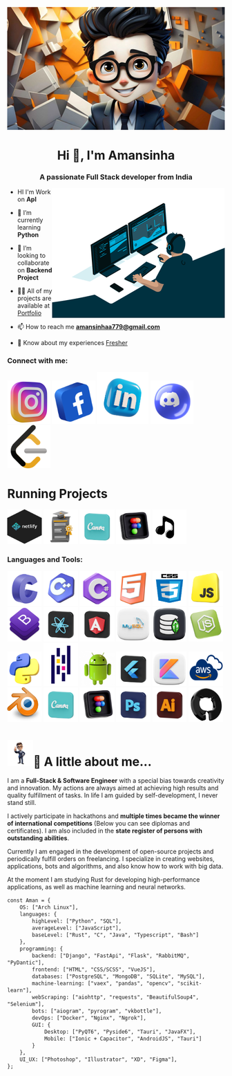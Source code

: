 <div>
  <img src = "https://github.com/Amansinhaa110/Amansinhaa110/blob/main/Untitled%20design.jpg"
</div>

<h1 align="center">Hi 👋, I'm Amansinha</h1>
<h3 align="center">A passionate Full Stack developer from India</h3>

<img align="right" src="https://github.com/Amansinhaa110/Amansinhaa110/blob/main/avento.gif" alt="coading" width="400">

  - HI I'm Work on **ApI**

- 🌱 I’m currently learning **Python**

- 👯 I’m looking to collaborate on **Backend Project**

- 👨‍💻 All of my projects are available at [Portfolio](Portfolio)

- 📫 How to reach me **amansinhaa779@gmail.com**

- 📄 Know about my experiences [Fresher](Fresher)
    
<div align="left">
  <h3 align="left">Connect with me:</h3>
  <a href="https://instagram.com/satyamsinha110" target="blank"><img src="https://github.com/Amansinhaa110/Amansinhaa110/blob/main/in2.webp" alt="satyamsinha110" height="100" width="100"></a>
  <a href="https://instagram.com/satyamsinha110" target="blank"><img src="https://github.com/Amansinhaa110/Amansinhaa110/blob/main/fb.png" alt="satyamsinha110" height="100" width="100"></a>
  <a href="https://instagram.com/satyamsinha110" target="blank"><img src="https://github.com/Amansinhaa110/Amansinhaa110/blob/main/link.webp" alt="satyamsinha110" height="120" width="120"></a>
  <a href="https://instagram.com/satyamsinha110" target="blank"><img src="https://github.com/Amansinhaa110/Amansinhaa110/blob/main/free-discord-9425462-7656439.webp" alt="satyamsinha110" height="100" width="100"></a><a href="https://instagram.com/satyamsinha110" target="blank"><img   src="https://github.com/Amansinhaa110/Amansinhaa110/blob/main/leetcode-3628885-3030025.webp" alt="satyamsinha110" height="100"width="100" /></a>
</div>

<div>
  <h1>Running Projects</h1>
  <a href="https://developer.android.com" target="_blank"> <img src="https://github.com/Amansinhaa110/Amansinhaa110/blob/main/netlify.svg" alt="Git" width="80" height="80"></a>
  <a href="https://achievementgallery.netlify.app/" target="_blank"> <img src="https://github.com/Amansinhaa110/Amansinhaa110/blob/main/certificate1.webp" alt="Git" width="80" height="80"></a>
  <a href="https://satyamsinhaa779.wixsite.com/my-site" target="_blank"> <img src="https://github.com/Amansinhaa110/Amansinhaa110/blob/main/canva333.webp" alt="Git" width="80" height="80"></a>
  <a href="https://developer.android.com" target="_blank"> <img src="https://github.com/Amansinhaa110/Amansinhaa110/blob/main/figma.webp" alt="Git" width="80" height="80"></a>
  <a href="https://spectacular-cajeta-50986a.netlify.app/" target="_blank"> <img src="https://github.com/Amansinhaa110/Amansinhaa110/blob/main/music-logo-icon-png-31.png" alt="Git" width="80" height="80"></a>
</div>

<div><h3 align="left">Languages and Tools:</h3>
<p align="left">
  <a href="https://developer.android.com" target="_blank" rel="noreferrer"> <img src="https://github.com/Amansinhaa110/Amansinhaa110/blob/main/c.webp" alt="C" width="80" height="80"></a> 
  <a href="https://developer.android.com" target="_blank" rel="noreferrer"> <img src="https://github.com/Amansinhaa110/Amansinhaa110/blob/main/c%2B%2B.webp" alt="C++" width="80" height="80"></a> 
  <a href="https://developer.android.com" target="_blank" rel="noreferrer"> <img src="https://github.com/Amansinhaa110/Amansinhaa110/blob/main/c%23.webp" alt="C#" width="80" height="80"></a> 
  <a href="https://developer.android.com" target="_blank" rel="noreferrer"> <img src="https://github.com/Amansinhaa110/Amansinhaa110/blob/main/html.webp" alt="Html" width="80" height="80"></a> 
  <a href="https://developer.android.com" target="_blank" rel="noreferrer"> <img src="https://github.com/Amansinhaa110/Amansinhaa110/blob/main/css3.png" alt="CSS" width="80" height="80"></a> 
  <a href="https://developer.android.com" target="_blank" rel="noreferrer"> <img src="https://github.com/Amansinhaa110/Amansinhaa110/blob/main/javascript.webp" alt="JavaScript" width="80" height="80"></a> 
  <a href="https://developer.android.com" target="_blank" rel="noreferrer"> <img src="https://github.com/Amansinhaa110/Amansinhaa110/blob/main/bootstrap.png" alt="Boostrap" width="80" height="80"></a> 
  <a href="https://developer.android.com" target="_blank" rel="noreferrer"> <img src="https://github.com/Amansinhaa110/Amansinhaa110/blob/main/react.webp" alt="React" width="80" height="80"></a> 
  <a href="https://developer.android.com" target="_blank" rel="noreferrer"> <img src="https://github.com/Amansinhaa110/Amansinhaa110/blob/main/angular.webp" alt="Angular" width="80" height="80"></a> 
  <a href="https://developer.android.com" target="_blank" rel="noreferrer"> <img src="https://github.com/Amansinhaa110/Amansinhaa110/blob/main/mysql.webp" alt="MYSql" width="80" height="80"></a> 
  <a href="https://developer.android.com" target="_blank" rel="noreferrer"> <img src="https://github.com/Amansinhaa110/Amansinhaa110/blob/main/mongo-db.png" alt="MongoDB" width="80" height="80"></a> 
  <a href="https://developer.android.com" target="_blank" rel="noreferrer"> <img src="https://github.com/Amansinhaa110/Amansinhaa110/blob/main/nodejs.webp" alt="Nodejs" width="80" height="80"></a>
  <a href="https://developer.android.com" target="_blank" rel="noreferrer"> <img src="https://github.com/Amansinhaa110/Amansinhaa110/blob/main/python11.webp" alt="Python" width="80" height="80"></a>
  <a href="https://developer.android.com" target="_blank" rel="noreferrer"> <img src="https://github.com/Amansinhaa110/Amansinhaa110/blob/main/1733296051163Pandas.png" alt="Pandas" width="80" height="100"></a> 
  <a href="https://developer.android.com" target="_blank" rel="noreferrer"> <img src="https://github.com/Amansinhaa110/Amansinhaa110/blob/main/android.webp" alt="Android" width="80" height="80"></a>
  <a href="https://developer.android.com" target="_blank" rel="noreferrer"> <img src="https://github.com/Amansinhaa110/Amansinhaa110/blob/main/flutter.webp" alt="Flutter" width="80" height="80"></a> 
  <a href="https://developer.android.com" target="_blank" rel="noreferrer"> <img src="https://github.com/Amansinhaa110/Amansinhaa110/blob/main/kotlin.webp" alt="Kotlin" width="80" height="80"></a>
  <a href="https://developer.android.com" target="_blank" rel="noreferrer"> <img src="https://github.com/Amansinhaa110/Amansinhaa110/blob/main/aws.png" alt="Aws" width="80" height="80"></a>
  <a href="https://developer.android.com" target="_blank" rel="noreferrer"> <img src="https://github.com/Amansinhaa110/Amansinhaa110/blob/main/blender.webp" alt="Blender" width="80" height="80"></a>
  <a href="https://developer.android.com" target="_blank" rel="noreferrer"> <img src="https://github.com/Amansinhaa110/Amansinhaa110/blob/main/canva333.webp" alt="Canva" width="80" height="80"></a>
  <a href="https://developer.android.com" target="_blank" rel="noreferrer"> <img src="https://github.com/Amansinhaa110/Amansinhaa110/blob/main/figma.webp" alt="Figma" width="80" height="80"></a>
  <a href="https://developer.android.com" target="_blank" rel="noreferrer"> <img src="https://github.com/Amansinhaa110/Amansinhaa110/blob/main/photo.png" alt="Adobe Photoshop" width="80" height="80"></a>
  <a href="https://developer.android.com" target="_blank" rel="noreferrer"> <img src="https://github.com/Amansinhaa110/Amansinhaa110/blob/main/illustrator.png" alt="Adobe Illustrator" width="80" height="80"></a>
  <a href="https://developer.android.com" target="_blank" rel="noreferrer"> <img src="https://github.com/Amansinhaa110/Amansinhaa110/blob/main/git%20(2).webp" alt="Git" width="80" height="80"></a>
</div>

<h1><img src="https://github.com/Amansinhaa110/Amansinhaa110/blob/main/portfoilo.png" height="60px">👻 A little about me... </h1> 

I am a **Full-Stack & Software Engineer** with a special bias towards creativity and innovation. My actions are always aimed at achieving high results and quality fulfillment of tasks. In life I am guided by self-development, I never stand still.

I actively participate in hackathons and **multiple times became the winner of international competitions** (Below you can see diplomas and certificates). 
I am also included in the **state register of persons with outstanding abilities**.

Currently I am engaged in the development of open-source projects and periodically fulfill orders on freelancing. I specialize in creating websites, applications, bots and algorithms, and also know how to work with big data. 

At the moment I am studying Rust for developing high-performance applications, as well as machine learning and neural networks.

```
const Aman = {
    OS: ["Arch Linux"],
    languages: {
        highLevel: ["Python", "SQL"],
        averageLevel: ["JavaScript"],
        baseLevel: ["Rust", "C", "Java", "Typescript", "Bash"]
    },
    programming: {
        backend: ["Django", "FastApi", "Flask", "RabbitMQ", "PyDantic"],
        frontend: ["HTML", "CSS/SCSS", "VueJS"],
        databases: ["PostgreSQL", "MongoDB", "SQLite", "MySQL"],
        machine-learning: ["vaex", "pandas", "opencv", "scikit-learn"],
        webScraping: ["aiohttp", "requests", "BeautifulSoup4", "Selenium"],
        bots: ["aiogram", "pyrogram", "vkbottle"],
        devOps: ["Docker", "Nginx", "Ngrok"],
        GUI: {
            Desktop: ["PyQT6", "Pyside6", "Tauri", "JavaFX"],
            Mobile: ["Ionic + Capacitor", "AndroidJS", "Tauri"]
        }
    },
    UI_UX: ["Photoshop", "Illustrator", "XD", "Figma"],
};
```

